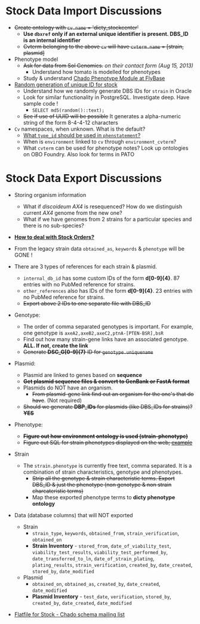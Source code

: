 # Stock Data Import Discussions

* ~~Create ontology with `cv.name` = 'dicty_stockcenter'~~
   * **Use `dbxref` only if an external unique identifier is present. DBS_ID is an internal identifier**
   * ~~Cvterm belonging to the above `cv` will have `cvterm.name` = [strain, plasmid]~~
* Phenotype model
   * ~~Ask for data from Sol Genomics.~~ *on their contact form (Aug 15, 2013)* 
      * Understand how tomato is modelled for phenotypes
   * Study & understand [Chado Phenotype Module at FlyBase](http://gmod.org/wiki/Chado_Phenotype_Module_at_FlyBase)
* [Random generation of unique ID for stock](https://github.com/dictyBase/Modware-Loader/issues/80)
   * Understand how we randomly generate DBS IDs for `strain` in Oracle
   * Look for similar functionality in PostgreSQL. Investigate deep. Have sample code !
      * `SELECT md5(random()::text);`
   * ~~See if use of UUID will be possible~~ It generates a alpha-numeric string of the form 8-4-4-12 characters
* `Cv` namespaces, when unknown. What is the default? 
   * [What `type_id` should be used in `phenstatement`?](http://gmod.827538.n3.nabble.com/About-type-id-in-phenstatement-td4036285.html)
   * When is `environment` linked to `cv` through `environment_cvterm`?
   * What `cvterm` can be used for phenotype notes? Look up ontologies on OBO Foundry. Also look for terms in PATO

# Stock Data Export Discussions

* Storing organism information
   * What if *discoideum AX4* is resequenced? How do we distinguish current *AX4* genome from the new one?
   * What if we have genomes from 2 strains for a particular species and there is no sub-species?
   
* [**How to deal with Stock Orders?**](https://github.com/dictyBase/Modware-Loader/issues/81)

* From the legacy strain data `obtained_as`, `keywords` & `phenotype` will be GONE !
* There are 3 types of references for each strain & plasmid.
   * `internal_db_id` has some custom IDs of the form **d[0-9]{4}**. 87 entries with no PubMed reference for strains.
   * `other_references` also has IDs of the form **d[0-9]{4}**. 23 entries with no PubMed reference for strains. 
   * ~~Export above 2 IDs to one separate file with DBS_ID~~ 
* Genotype:
   * The order of comma separated genotypes is important. For example, one genotype is `axeA2,axeB2,axeC2,ptnA-[PTEN-BSR],bsR`
   * Find out how many strain-gene links have an associated genotype. **ALL. If not, create the link**
   * ~~Generate **DSC_G[0-9]{7}** ID for `genotype.uniquename`~~
* Plasmid:
   * Plasmid are linked to genes based on **sequence**
   * ~~**Get plasmid sequence files & convert to GenBank or FastA format**~~
   * Plasmids do NOT have an organism.
      * ~~From plasmid-gene link find out an organism for the one's that do have~~. (Not required)
   * ~~Should we generate **DBP_IDs** for plasmids (like DBS_IDs for strains)? **YES**~~
* Phenotype:
   * ~~**Figure out how environment ontology is used (strain-phenotype)**~~
   * ~~Figure out SQL for strain phenotypes displayed on the web; [example](http://dictybase.org/db/cgi-bin/dictyBase/phenotype/strain_and_phenotype_details.pl?genotype_id=1516)~~
* Strain
   * The `strain.phenotype` is currently free text, comma separated. It is a combination of strain characteristics, genotype and phenotypes.
      * ~~Strip all the genotype & strain characteristic terms. Export DBS_ID & just the phenotype (non genotype & non strain charcateristic terms)~~
      * Map these exported phenotype terms to __dicty phenotype ontology__

* Data (database columns) that will NOT exported
   * Strain
      * `strain_type`, `keywords`, `obtained_from`, `strain_verification`, `obtained_on`
      * **Strain Inventory** - `stored_from`, `date_of_viability_test`, `viability_test_results`, `viability_test_performed_by`, `date_transferred_to_ln`, `date_of_strain_plating`, `plating_results`, `strain_verification`, `created_by`, `date_created`, `stored_by`, `date_modified`
   * Plasmid
      * `obtained_on`, `obtained_as`, `created_by`, `date_created`, `date_modified` 
      * **Plasmid Inventory** - `test_date`, `verification`, `stored_by`, `created_by`, `date_created`, `date_modified` 

* [Flatfile for Stock - Chado schema mailing list](http://gmod.827538.n3.nabble.com/Flat-file-representation-for-Stock-module-from-Chado-td4030589.html)
